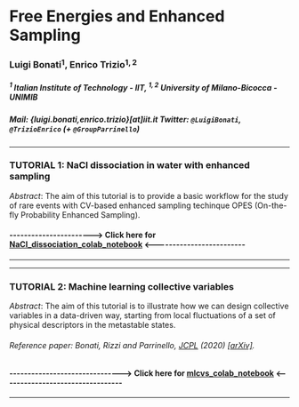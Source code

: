 #  **Free Energies and Enhanced Sampling**
### Luigi Bonati$^1$, Enrico Trizio$^{1,2}$
##### $^1$ Italian Institute of Technology - IIT, $^{1,2}$ University of Milano-Bicocca - UNIMIB
##### **Mail**: {luigi.bonati,enrico.trizio}[at]iit.it **Twitter**: `@LuigiBonati`, `@TrizioEnrico` (+ `@GroupParrinello`)

---

### **TUTORIAL 1**: NaCl dissociation in water with enhanced sampling


*Abstract*: The aim of this tutorial is to provide a basic workflow for the study of rare events with CV-based enhanced sampling techinque OPES (On-the-fly Probability Enhanced Sampling).

#### -----------------------> Click here for [NaCl_dissociation_colab_notebook](https://colab.research.google.com/drive/1YBjpnbXFvRE6G8zPl0W3AWpFopTUgExm?usp=sharing) <-------------------------

---

---

### **TUTORIAL 2**: Machine learning collective variables

*Abstract*: The aim of this tutorial is to illustrate how we can design collective variables in a data-driven way, starting from local fluctuations of a set of physical descriptors in the metastable states.

###### Reference paper: _Bonati, Rizzi and Parrinello, [JCPL](https://pubs.acs.org/doi/10.1021/acs.jpclett.0c00535) (2020)_ [[arXiv]](https://arxiv.org/abs/2002.06562). 

#### -------------------------------> Click here for [mlcvs_colab_notebook](https://colab.research.google.com/drive/170wKBG1GqFWS6_u4TU1BKgWEagLsF9La?usp=sharing) <---------------------------------

---
